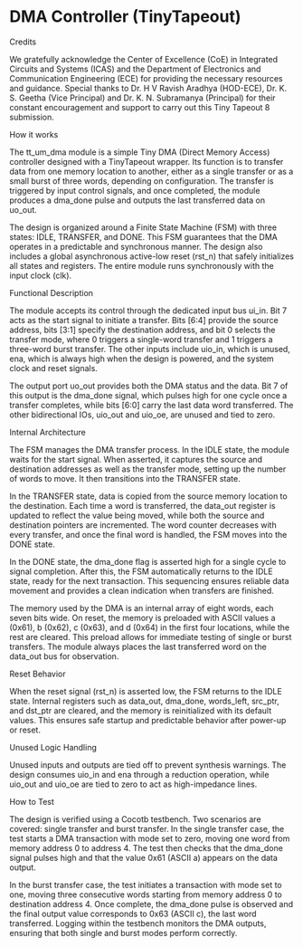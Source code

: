 <!---

This file is used to generate your project datasheet. Please fill in the information below and delete any unused
sections.

You can also include images in this folder and reference them in the markdown. Each image must be less than
512 kb in size, and the combined size of all images must be less than 1 MB.
-->

# DMA Controller (TinyTapeout)

Credits

We gratefully acknowledge the Center of Excellence (CoE) in Integrated Circuits and Systems (ICAS) and the Department of Electronics and Communication Engineering (ECE) for providing the necessary resources and guidance. Special thanks to Dr. H V Ravish Aradhya (HOD-ECE), Dr. K. S. Geetha (Vice Principal) and Dr. K. N. Subramanya (Principal) for their constant encouragement and support to carry out this Tiny Tapeout 8 submission.

How it works

The tt_um_dma module is a simple Tiny DMA (Direct Memory Access) controller designed with a TinyTapeout wrapper. Its function is to transfer data from one memory location to another, either as a single transfer or as a small burst of three words, depending on configuration. The transfer is triggered by input control signals, and once completed, the module produces a dma_done pulse and outputs the last transferred data on uo_out.

The design is organized around a Finite State Machine (FSM) with three states: IDLE, TRANSFER, and DONE. This FSM guarantees that the DMA operates in a predictable and synchronous manner. The design also includes a global asynchronous active-low reset (rst_n) that safely initializes all states and registers. The entire module runs synchronously with the input clock (clk).

Functional Description

The module accepts its control through the dedicated input bus ui_in. Bit 7 acts as the start signal to initiate a transfer. Bits [6:4] provide the source address, bits [3:1] specify the destination address, and bit 0 selects the transfer mode, where 0 triggers a single-word transfer and 1 triggers a three-word burst transfer. The other inputs include uio_in, which is unused, ena, which is always high when the design is powered, and the system clock and reset signals.

The output port uo_out provides both the DMA status and the data. Bit 7 of this output is the dma_done signal, which pulses high for one cycle once a transfer completes, while bits [6:0] carry the last data word transferred. The other bidirectional IOs, uio_out and uio_oe, are unused and tied to zero.

Internal Architecture

The FSM manages the DMA transfer process. In the IDLE state, the module waits for the start signal. When asserted, it captures the source and destination addresses as well as the transfer mode, setting up the number of words to move. It then transitions into the TRANSFER state.

In the TRANSFER state, data is copied from the source memory location to the destination. Each time a word is transferred, the data_out register is updated to reflect the value being moved, while both the source and destination pointers are incremented. The word counter decreases with every transfer, and once the final word is handled, the FSM moves into the DONE state.

In the DONE state, the dma_done flag is asserted high for a single cycle to signal completion. After this, the FSM automatically returns to the IDLE state, ready for the next transaction. This sequencing ensures reliable data movement and provides a clean indication when transfers are finished.

The memory used by the DMA is an internal array of eight words, each seven bits wide. On reset, the memory is preloaded with ASCII values a (0x61), b (0x62), c (0x63), and d (0x64) in the first four locations, while the rest are cleared. This preload allows for immediate testing of single or burst transfers. The module always places the last transferred word on the data_out bus for observation.

Reset Behavior

When the reset signal (rst_n) is asserted low, the FSM returns to the IDLE state. Internal registers such as data_out, dma_done, words_left, src_ptr, and dst_ptr are cleared, and the memory is reinitialized with its default values. This ensures safe startup and predictable behavior after power-up or reset.

Unused Logic Handling

Unused inputs and outputs are tied off to prevent synthesis warnings. The design consumes uio_in and ena through a reduction operation, while uio_out and uio_oe are tied to zero to act as high-impedance lines.

How to Test

The design is verified using a Cocotb testbench. Two scenarios are covered: single transfer and burst transfer. In the single transfer case, the test starts a DMA transaction with mode set to zero, moving one word from memory address 0 to address 4. The test then checks that the dma_done signal pulses high and that the value 0x61 (ASCII a) appears on the data output.

In the burst transfer case, the test initiates a transaction with mode set to one, moving three consecutive words starting from memory address 0 to destination address 4. Once complete, the dma_done pulse is observed and the final output value corresponds to 0x63 (ASCII c), the last word transferred. Logging within the testbench monitors the DMA outputs, ensuring that both single and burst modes perform correctly.

